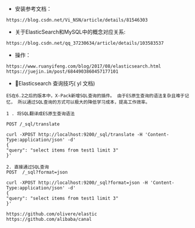 - 安装参考文档：

```
https://blog.csdn.net/Vi_NSN/article/details/81546303
```

- 关于ElasticSearch和MySQL中的概念对应关系:

```
https://blog.csdn.net/qq_37230634/article/details/103583537
```

- 操作：

```
https://www.ruanyifeng.com/blog/2017/08/elasticsearch.html
https://juejin.im/post/6844903860457177101
```

- Elasticsearch 查询技巧( yl 文档)

```
ES在6.2之后的版本中，X-Pack新增SQL查询的插件。 由于ES原生查询的语法复杂且难于记忆， 所以通过SQL查询的方式可以极大的降低学习成本，提高工作效率。

1 . 将SQL翻译成ES原生查询语法

POST /_sql/translate

curl -XPOST http://localhost:9200/_sql/translate -H 'Content-Type:application/json' -d'
{
"query": "select items from test1 limit 3"
}'

2. 直接通过SQL查询
POST  /_sql?format=json

curl -XPOST http://localhost:9200/_sql?format=json -H 'Content-Type:application/json' -d'
{
"query": "select items from test1 limit 3"
}'
```

```
https://github.com/olivere/elastic 
https://github.com/alibaba/canal
```

